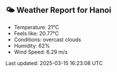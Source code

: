 <!-- WEATHER-START -->
## 🌤 Weather Report for Hanoi

- Temperature: 21°C
- Feels like: 20.77°C
- Conditions: overcast clouds
- Humidity: 62%
- Wind Speed: 6.29 m/s

Last updated: 2025-03-15 16:23:08 UTC
<!-- WEATHER-END -->

